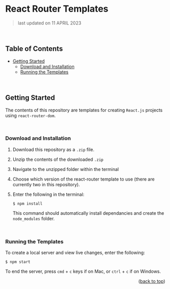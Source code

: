 # React Router Templates
> last updated on 11 APRIL 2023

<br>

## Table of Contents

<ul>
<li>
    <a href="#getting-started">Getting Started</a>
    <ul>
    <li><a href="#download-and-installation">Download and Installation</a></li>
    <li><a href="#running-the-templates">Running the Templates</a></li>
    </ul>
</li>
</ul>

<br>

## Getting Started

The contents of this repository are templates for creating `React.js` projects using `react-router-dom`.

<br>

### Download and Installation

1. Download this repository as a `.zip` file. 
2. Unzip the contents of the downloaded `.zip`
3. Navigate to the unzipped folder within the terminal
4. Choose which version of the react-router template to use (there are currently two in this repository).

5. Enter the following in the terminal:
    ```terminal
    $ npm install
    ```
    This command should automatically install dependancies and create the `node_modules` folder.

<br>

### Running the Templates
To create a local server and view live changes, enter the following:
   ```terminal
   $ npm start
   ```
To end the server, press `cmd` + `c` keys if on Mac, or `ctrl` + `c` if on Windows.

<p align="right">(<a href="#readme-top">back to top</a>)</p>